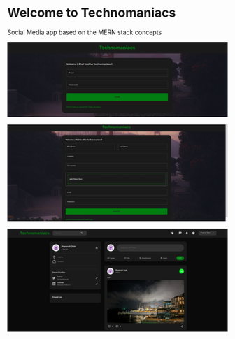 # Welcome to Technomaniacs
Social Media app based on the MERN stack concepts

![alt text](login.png)

![alt text](register.png)

![alt text](feed.png)


